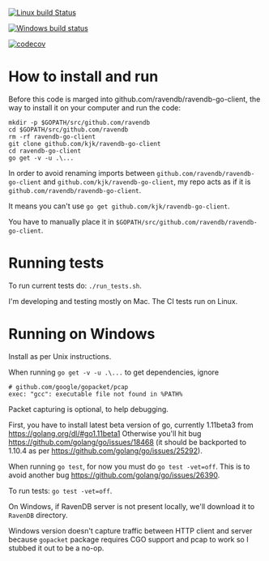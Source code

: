 [![Linux build Status](https://travis-ci.org/kjk/ravendb-go-client.svg?branch=v4.0)](https://travis-ci.org/kjk/ravendb-go-client)

[![Windows build status](https://ci.appveyor.com/api/projects/status/g2iida5te4gpgo7m?svg=true)](https://ci.appveyor.com/project/kjk/ravendb-go-client)

[![codecov](https://codecov.io/gh/kjk/ravendb-go-client/branch/v4.0/graph/badge.svg)](https://codecov.io/gh/kjk/ravendb-go-client)

# How to install and run

Before this code is marged into github.com/ravendb/ravendb-go-client, the way to
install it on your computer and run the code:

```
mkdir -p $GOPATH/src/github.com/ravendb
cd $GOPATH/src/github.com/ravendb
rm -rf ravendb-go-client
git clone github.com/kjk/ravendb-go-client
cd ravendb-go-client
go get -v -u .\...
```

In order to avoid renaming imports between `github.com/ravendb/ravendb-go-client`
and `github.com/kjk/ravendb-go-client`, my repo acts as if it is `github.com/ravendb/ravendb-go-client`.

It means you can't use `go get github.com/kjk/ravendb-go-client`.

You have to manually place it in `$GOPATH/src/github.com/ravendb/ravendb-go-client`.

# Running tests

To run current tests do: `./run_tests.sh`.

I'm developing and testing mostly on Mac. The CI tests run on Linux.

# Running on Windows

Install as per Unix instructions.

When running `go get -v -u .\...` to get dependencies, ignore

```
# github.com/google/gopacket/pcap
exec: "gcc": executable file not found in %PATH%
```

Packet capturing is optional, to help debugging.

First, you have to install latest beta version of go, currently 1.11beta3 from https://golang.org/dl/#go1.11beta1
Otherwise you'll hit bug https://github.com/golang/go/issues/18468 (it should be backported to 1.10.4 as per https://github.com/golang/go/issues/25292).

When running `go test`, for now you must do `go test -vet=off`. This is to avoid another bug https://github.com/golang/go/issues/26390.

To run tests: `go test -vet=off`.

On Windows, if RavenDB server is not present locally, we'll download it to `RavenDB` directory.

Windows version doesn't capture traffic between HTTP client and server because `gopacket` package requires CGO support and pcap to work so I stubbed it out to be a no-op.
